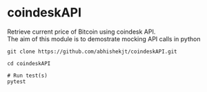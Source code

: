 # coindeskAPI
Retrieve current price of Bitcoin using coindesk API.<br>
The aim of this module is to demostrate mocking API calls in python


```
git clone https://github.com/abhishekjt/coindeskAPI.git

cd coindeskAPI

# Run test(s)
pytest
```
